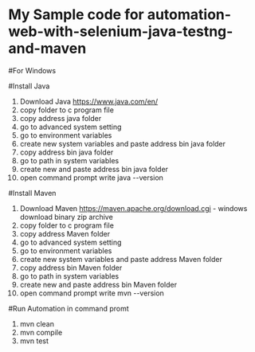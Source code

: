 # My Sample code for automation-web-with-selenium-java-testng-and-maven

#For Windows

#Install Java
1. Download Java https://www.java.com/en/
2. copy folder to c program file
3. copy address java folder
4. go to advanced system setting
5. go to environment variables
6. create new system variables and paste address bin java folder
7. copy address bin java folder
8. go to path in system variables
9. create new and paste address bin java folder
10. open command prompt write java --version


#Install Maven
1. Download Maven https://maven.apache.org/download.cgi - windows download binary zip archive
2. copy folder to c program file
3. copy address Maven folder
4. go to advanced system setting
5. go to environment variables
6. create new system variables and paste address Maven folder
7. copy address bin Maven folder
8. go to path in system variables
9. create new and paste address bin Maven folder
10. open command prompt write mvn --version


#Run Automation in command promt
1. mvn clean
2. mvn compile
3. mvn test
